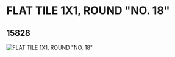 # FLAT TILE 1X1, ROUND "NO. 18"
## 15828
![FLAT TILE 1X1, ROUND "NO. 18"](https://lc-www-live-s.legocdn.com/media/bricks/5/2/6055384.jpg)
